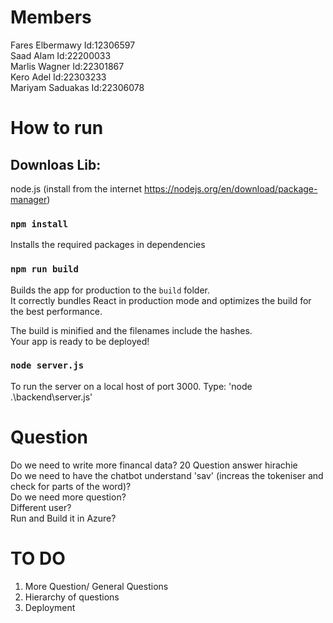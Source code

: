 # Members

Fares Elbermawy    Id:12306597\
Saad Alam          Id:22200033\
Marlis Wagner      Id:22301867\
Kero Adel          Id:22303233\
Mariyam	Saduakas   Id:22306078

# How to run

## Downloas Lib:

node.js (install from the internet https://nodejs.org/en/download/package-manager)

### `npm install`
Installs the required packages in dependencies

### `npm run build`

Builds the app for production to the `build` folder.\
It correctly bundles React in production mode and optimizes the build for the best performance.

The build is minified and the filenames include the hashes.\
Your app is ready to be deployed!

### `node server.js`

To run the server on a local host of port 3000. Type: 'node .\backend\server.js'

# Question

Do we need to write more financal data? 20 Question answer hirachie\
Do we need to have the chatbot understand 'sav' (increas the tokeniser and check for parts of the word)?\
Do we need more question?\
Different user?\
Run and Build it in Azure?

# TO DO

1. More Question/ General Questions
2. Hierarchy of questions
3. Deployment